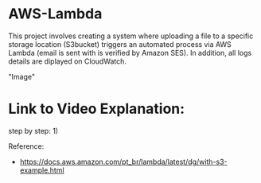 # AWS-Lambda
This project involves creating a system where uploading a file to a specific storage location (S3bucket) triggers an automated process via AWS Lambda (email is sent with is verified by Amazon SES). In addition, all logs details are diplayed on CloudWatch.


"Image"

# Link to Video Explanation:

step by step:
  1) 



Reference:
- https://docs.aws.amazon.com/pt_br/lambda/latest/dg/with-s3-example.html



